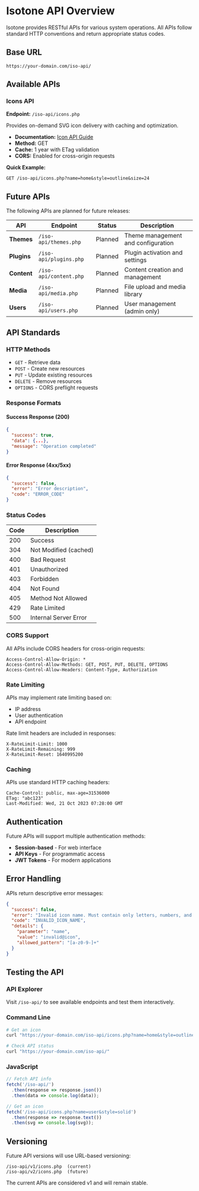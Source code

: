 # Isotone API Overview

Isotone provides RESTful APIs for various system operations. All APIs follow standard HTTP conventions and return appropriate status codes.

## Base URL

```
https://your-domain.com/iso-api/
```

## Available APIs

### Icons API

**Endpoint:** `/iso-api/icons.php`

Provides on-demand SVG icon delivery with caching and optimization.

- **Documentation:** [Icon API Guide](/icons/icon-api.md)
- **Method:** GET
- **Cache:** 1 year with ETag validation
- **CORS:** Enabled for cross-origin requests

**Quick Example:**
```
GET /iso-api/icons.php?name=home&style=outline&size=24
```

## Future APIs

The following APIs are planned for future releases:

| API | Endpoint | Status | Description |
|-----|----------|--------|-------------|
| **Themes** | `/iso-api/themes.php` | Planned | Theme management and configuration |
| **Plugins** | `/iso-api/plugins.php` | Planned | Plugin activation and settings |
| **Content** | `/iso-api/content.php` | Planned | Content creation and management |
| **Media** | `/iso-api/media.php` | Planned | File upload and media library |
| **Users** | `/iso-api/users.php` | Planned | User management (admin only) |

## API Standards

### HTTP Methods

- `GET` - Retrieve data
- `POST` - Create new resources
- `PUT` - Update existing resources
- `DELETE` - Remove resources
- `OPTIONS` - CORS preflight requests

### Response Formats

#### Success Response (200)
```json
{
  "success": true,
  "data": {...},
  "message": "Operation completed"
}
```

#### Error Response (4xx/5xx)
```json
{
  "success": false,
  "error": "Error description",
  "code": "ERROR_CODE"
}
```

### Status Codes

| Code | Description |
|------|-------------|
| 200 | Success |
| 304 | Not Modified (cached) |
| 400 | Bad Request |
| 401 | Unauthorized |
| 403 | Forbidden |
| 404 | Not Found |
| 405 | Method Not Allowed |
| 429 | Rate Limited |
| 500 | Internal Server Error |

### CORS Support

All APIs include CORS headers for cross-origin requests:

```
Access-Control-Allow-Origin: *
Access-Control-Allow-Methods: GET, POST, PUT, DELETE, OPTIONS
Access-Control-Allow-Headers: Content-Type, Authorization
```

### Rate Limiting

APIs may implement rate limiting based on:
- IP address
- User authentication
- API endpoint

Rate limit headers are included in responses:

```
X-RateLimit-Limit: 1000
X-RateLimit-Remaining: 999
X-RateLimit-Reset: 1640995200
```

### Caching

APIs use standard HTTP caching headers:

```
Cache-Control: public, max-age=31536000
ETag: "abc123"
Last-Modified: Wed, 21 Oct 2023 07:28:00 GMT
```

## Authentication

Future APIs will support multiple authentication methods:

- **Session-based** - For web interface
- **API Keys** - For programmatic access
- **JWT Tokens** - For modern applications

## Error Handling

APIs return descriptive error messages:

```json
{
  "success": false,
  "error": "Invalid icon name. Must contain only letters, numbers, and hyphens.",
  "code": "INVALID_ICON_NAME",
  "details": {
    "parameter": "name",
    "value": "invalid@icon",
    "allowed_pattern": "[a-z0-9-]+"
  }
}
```

## Testing the API

### API Explorer

Visit `/iso-api/` to see available endpoints and test them interactively.

### Command Line

```bash
# Get an icon
curl "https://your-domain.com/iso-api/icons.php?name=home&style=outline"

# Check API status
curl "https://your-domain.com/iso-api/"
```

### JavaScript

```javascript
// Fetch API info
fetch('/iso-api/')
  .then(response => response.json())
  .then(data => console.log(data));

// Get an icon
fetch('/iso-api/icons.php?name=user&style=solid')
  .then(response => response.text())
  .then(svg => console.log(svg));
```

## Versioning

Future API versions will use URL-based versioning:

```
/iso-api/v1/icons.php  (current)
/iso-api/v2/icons.php  (future)
```

The current APIs are considered v1 and will remain stable.